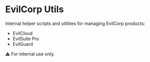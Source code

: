 # EvilCorp Utils

Internal helper scripts and utilities for managing EvilCorp products:
- EvilCloud
- EvilSuite Pro
- EvilGuard

⚠️ For internal use only. 
